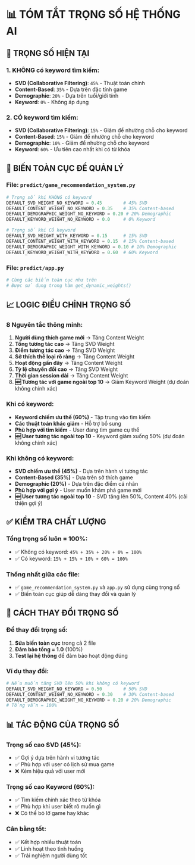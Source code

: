 # 📊 TÓM TẮT TRỌNG SỐ HỆ THỐNG AI

## 🎯 **TRỌNG SỐ HIỆN TẠI**

### **1. KHÔNG có keyword tìm kiếm:**
- **SVD (Collaborative Filtering)**: `45%` - Thuật toán chính
- **Content-Based**: `35%` - Dựa trên đặc tính game
- **Demographic**: `20%` - Dựa trên tuổi/giới tính
- **Keyword**: `0%` - Không áp dụng

### **2. CÓ keyword tìm kiếm:**
- **SVD (Collaborative Filtering)**: `15%` - Giảm để nhường chỗ cho keyword
- **Content-Based**: `15%` - Giảm để nhường chỗ cho keyword
- **Demographic**: `10%` - Giảm để nhường chỗ cho keyword
- **Keyword**: `60%` - Ưu tiên cao nhất khi có từ khóa

## 🔧 **BIẾN TOÀN CỤC ĐỂ QUẢN LÝ**

### **File: `predict/game_recommendation_system.py`**
```python
# Trọng số khi KHÔNG có keyword
DEFAULT_SVD_WEIGHT_NO_KEYWORD = 0.45        # 45% SVD
DEFAULT_CONTENT_WEIGHT_NO_KEYWORD = 0.35    # 35% Content-based
DEFAULT_DEMOGRAPHIC_WEIGHT_NO_KEYWORD = 0.20 # 20% Demographic
DEFAULT_KEYWORD_WEIGHT_NO_KEYWORD = 0.0     # 0% Keyword

# Trọng số khi CÓ keyword
DEFAULT_SVD_WEIGHT_WITH_KEYWORD = 0.15      # 15% SVD
DEFAULT_CONTENT_WEIGHT_WITH_KEYWORD = 0.15  # 15% Content-based
DEFAULT_DEMOGRAPHIC_WEIGHT_WITH_KEYWORD = 0.10 # 10% Demographic
DEFAULT_KEYWORD_WEIGHT_WITH_KEYWORD = 0.60  # 60% Keyword
```

### **File: `predict/app.py`**
```python
# Cùng các biến toàn cục như trên
# Được sử dụng trong hàm get_dynamic_weights()
```

## 📈 **LOGIC ĐIỀU CHỈNH TRỌNG SỐ**

### **8 Nguyên tắc thông minh:**

1. **Người dùng thích game mới** → Tăng Content Weight
2. **Tổng tương tác cao** → Tăng SVD Weight  
3. **Điểm tương tác cao** → Tăng SVD Weight
4. **Sở thích thể loại rõ ràng** → Tăng Content Weight
5. **Hoạt động gần đây** → Tăng Content Weight
6. **Tỷ lệ chuyển đổi cao** → Tăng SVD Weight
7. **Thời gian session dài** → Tăng Content Weight
8. **🆕 Tương tác với game ngoài top 10** → Giảm Keyword Weight (dự đoán không chính xác)

### **Khi có keyword:**
- **Keyword chiếm ưu thế (60%)** - Tập trung vào tìm kiếm
- **Các thuật toán khác giảm** - Hỗ trợ bổ sung
- **Phù hợp với tìm kiếm** - User đang tìm game cụ thể
- **🆕 User tương tác ngoài top 10** - Keyword giảm xuống 50% (dự đoán không chính xác)

### **Khi không có keyword:**
- **SVD chiếm ưu thế (45%)** - Dựa trên hành vi tương tác
- **Content-Based (35%)** - Dựa trên sở thích game
- **Demographic (20%)** - Dựa trên đặc điểm cá nhân
- **Phù hợp với gợi ý** - User muốn khám phá game mới
- **🆕 User tương tác ngoài top 10** - SVD tăng lên 50%, Content 40% (cải thiện gợi ý)

## ✅ **KIỂM TRA CHẤT LƯỢNG**

### **Tổng trọng số luôn = 100%:**
- ✅ Không có keyword: `45% + 35% + 20% + 0% = 100%`
- ✅ Có keyword: `15% + 15% + 10% + 60% = 100%`

### **Thống nhất giữa các file:**
- ✅ `game_recommendation_system.py` và `app.py` sử dụng cùng trọng số
- ✅ Biến toàn cục giúp dễ dàng thay đổi và quản lý

## 🚀 **CÁCH THAY ĐỔI TRỌNG SỐ**

### **Để thay đổi trọng số:**
1. **Sửa biến toàn cục** trong cả 2 file
2. **Đảm bảo tổng = 1.0** (100%)
3. **Test lại hệ thống** để đảm bảo hoạt động đúng

### **Ví dụ thay đổi:**
```python
# Nếu muốn tăng SVD lên 50% khi không có keyword
DEFAULT_SVD_WEIGHT_NO_KEYWORD = 0.50        # 50% SVD
DEFAULT_CONTENT_WEIGHT_NO_KEYWORD = 0.30    # 30% Content-based
DEFAULT_DEMOGRAPHIC_WEIGHT_NO_KEYWORD = 0.20 # 20% Demographic
# Tổng vẫn = 100%
```

## 📊 **TÁC ĐỘNG CỦA TRỌNG SỐ**

### **Trọng số cao SVD (45%):**
- ✅ Gợi ý dựa trên hành vi tương tác
- ✅ Phù hợp với user có lịch sử mua game
- ❌ Kém hiệu quả với user mới

### **Trọng số cao Keyword (60%):**
- ✅ Tìm kiếm chính xác theo từ khóa
- ✅ Phù hợp khi user biết rõ muốn gì
- ❌ Có thể bỏ lỡ game hay khác

### **Cân bằng tốt:**
- ✅ Kết hợp nhiều thuật toán
- ✅ Linh hoạt theo tình huống
- ✅ Trải nghiệm người dùng tốt
